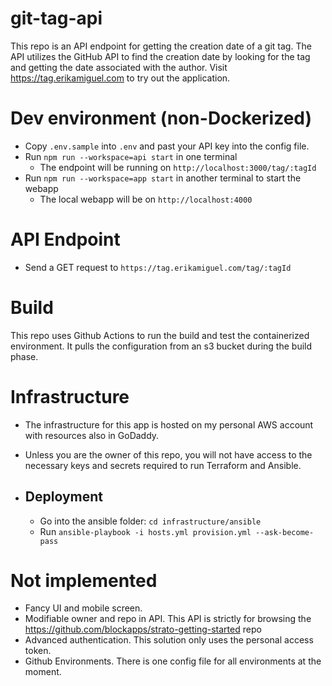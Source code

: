 # git-tag-api
This repo is an API endpoint for getting the creation date of a git tag.
The API utilizes the GitHub API to find the creation date by looking
for the tag and getting the date associated with the author.
Visit https://tag.erikamiguel.com to try out the application.

# Dev environment (non-Dockerized)
 - Copy `.env.sample` into `.env` and past your API key into the config file.
 - Run `npm run --workspace=api start` in one terminal
    - The endpoint will be running on `http://localhost:3000/tag/:tagId`
 - Run `npm run --workspace=app start` in another terminal to start the webapp
    - The local webapp will be on `http://localhost:4000` 

# API Endpoint
 - Send a GET request to `https://tag.erikamiguel.com/tag/:tagId`

# Build
This repo uses Github Actions to run the build and test the containerized environment.
It pulls the configuration from an s3 bucket during the build phase. 

# Infrastructure
 - The infrastructure for this app is hosted on my personal AWS account
   with resources also in GoDaddy.

 - Unless you are the owner of this repo, you will not have access to
   the necessary keys and secrets required to run Terraform and Ansible. 

 - ## Deployment
   - Go into the ansible folder: `cd infrastructure/ansible`
   - Run `ansible-playbook -i hosts.yml provision.yml --ask-become-pass`

# Not implemented
 - Fancy UI and mobile screen.
 - Modifiable owner and repo in API. This API is strictly for browsing the https://github.com/blockapps/strato-getting-started repo
 - Advanced authentication. This solution only uses the personal access token.
 - Github Environments. There is one config file for all environments at the moment.
